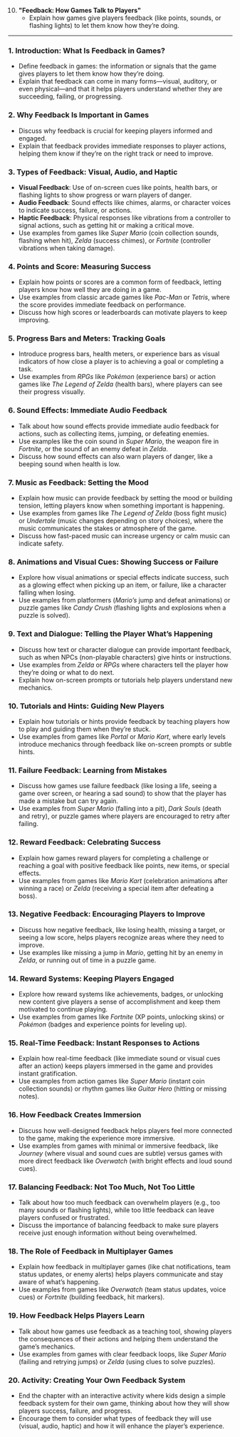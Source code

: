 10. **"Feedback: How Games Talk to Players"**
    - Explain how games give players feedback (like points, sounds, or flashing lights) to let them know how they’re doing.

---

### 1. **Introduction: What Is Feedback in Games?**
   - Define feedback in games: the information or signals that the game gives players to let them know how they’re doing.
   - Explain that feedback can come in many forms—visual, auditory, or even physical—and that it helps players understand whether they are succeeding, failing, or progressing.

### 2. **Why Feedback Is Important in Games**
   - Discuss why feedback is crucial for keeping players informed and engaged.
   - Explain that feedback provides immediate responses to player actions, helping them know if they’re on the right track or need to improve.

### 3. **Types of Feedback: Visual, Audio, and Haptic**
   - **Visual Feedback**: Use of on-screen cues like points, health bars, or flashing lights to show progress or warn players of danger.
   - **Audio Feedback**: Sound effects like chimes, alarms, or character voices to indicate success, failure, or actions.
   - **Haptic Feedback**: Physical responses like vibrations from a controller to signal actions, such as getting hit or making a critical move.
   - Use examples from games like *Super Mario* (coin collection sounds, flashing when hit), *Zelda* (success chimes), or *Fortnite* (controller vibrations when taking damage).

### 4. **Points and Score: Measuring Success**
   - Explain how points or scores are a common form of feedback, letting players know how well they are doing in a game.
   - Use examples from classic arcade games like *Pac-Man* or *Tetris*, where the score provides immediate feedback on performance.
   - Discuss how high scores or leaderboards can motivate players to keep improving.

### 5. **Progress Bars and Meters: Tracking Goals**
   - Introduce progress bars, health meters, or experience bars as visual indicators of how close a player is to achieving a goal or completing a task.
   - Use examples from *RPGs* like *Pokémon* (experience bars) or action games like *The Legend of Zelda* (health bars), where players can see their progress visually.

### 6. **Sound Effects: Immediate Audio Feedback**
   - Talk about how sound effects provide immediate audio feedback for actions, such as collecting items, jumping, or defeating enemies.
   - Use examples like the coin sound in *Super Mario*, the weapon fire in *Fortnite*, or the sound of an enemy defeat in *Zelda*.
   - Discuss how sound effects can also warn players of danger, like a beeping sound when health is low.

### 7. **Music as Feedback: Setting the Mood**
   - Explain how music can provide feedback by setting the mood or building tension, letting players know when something important is happening.
   - Use examples from games like *The Legend of Zelda* (boss fight music) or *Undertale* (music changes depending on story choices), where the music communicates the stakes or atmosphere of the game.
   - Discuss how fast-paced music can increase urgency or calm music can indicate safety.

### 8. **Animations and Visual Cues: Showing Success or Failure**
   - Explore how visual animations or special effects indicate success, such as a glowing effect when picking up an item, or failure, like a character falling when losing.
   - Use examples from platformers (*Mario’s* jump and defeat animations) or puzzle games like *Candy Crush* (flashing lights and explosions when a puzzle is solved).

### 9. **Text and Dialogue: Telling the Player What’s Happening**
   - Discuss how text or character dialogue can provide important feedback, such as when NPCs (non-playable characters) give hints or instructions.
   - Use examples from *Zelda* or *RPGs* where characters tell the player how they’re doing or what to do next.
   - Explain how on-screen prompts or tutorials help players understand new mechanics.

### 10. **Tutorials and Hints: Guiding New Players**
   - Explain how tutorials or hints provide feedback by teaching players how to play and guiding them when they’re stuck.
   - Use examples from games like *Portal* or *Mario Kart*, where early levels introduce mechanics through feedback like on-screen prompts or subtle hints.

### 11. **Failure Feedback: Learning from Mistakes**
   - Discuss how games use failure feedback (like losing a life, seeing a game over screen, or hearing a sad sound) to show that the player has made a mistake but can try again.
   - Use examples from *Super Mario* (falling into a pit), *Dark Souls* (death and retry), or puzzle games where players are encouraged to retry after failing.

### 12. **Reward Feedback: Celebrating Success**
   - Explain how games reward players for completing a challenge or reaching a goal with positive feedback like points, new items, or special effects.
   - Use examples from games like *Mario Kart* (celebration animations after winning a race) or *Zelda* (receiving a special item after defeating a boss).

### 13. **Negative Feedback: Encouraging Players to Improve**
   - Discuss how negative feedback, like losing health, missing a target, or seeing a low score, helps players recognize areas where they need to improve.
   - Use examples like missing a jump in *Mario*, getting hit by an enemy in *Zelda*, or running out of time in a puzzle game.

### 14. **Reward Systems: Keeping Players Engaged**
   - Explore how reward systems like achievements, badges, or unlocking new content give players a sense of accomplishment and keep them motivated to continue playing.
   - Use examples from games like *Fortnite* (XP points, unlocking skins) or *Pokémon* (badges and experience points for leveling up).

### 15. **Real-Time Feedback: Instant Responses to Actions**
   - Explain how real-time feedback (like immediate sound or visual cues after an action) keeps players immersed in the game and provides instant gratification.
   - Use examples from action games like *Super Mario* (instant coin collection sounds) or rhythm games like *Guitar Hero* (hitting or missing notes).

### 16. **How Feedback Creates Immersion**
   - Discuss how well-designed feedback helps players feel more connected to the game, making the experience more immersive.
   - Use examples from games with minimal or immersive feedback, like *Journey* (where visual and sound cues are subtle) versus games with more direct feedback like *Overwatch* (with bright effects and loud sound cues).

### 17. **Balancing Feedback: Not Too Much, Not Too Little**
   - Talk about how too much feedback can overwhelm players (e.g., too many sounds or flashing lights), while too little feedback can leave players confused or frustrated.
   - Discuss the importance of balancing feedback to make sure players receive just enough information without being overwhelmed.

### 18. **The Role of Feedback in Multiplayer Games**
   - Explain how feedback in multiplayer games (like chat notifications, team status updates, or enemy alerts) helps players communicate and stay aware of what’s happening.
   - Use examples from games like *Overwatch* (team status updates, voice cues) or *Fortnite* (building feedback, hit markers).

### 19. **How Feedback Helps Players Learn**
   - Talk about how games use feedback as a teaching tool, showing players the consequences of their actions and helping them understand the game’s mechanics.
   - Use examples from games with clear feedback loops, like *Super Mario* (failing and retrying jumps) or *Zelda* (using clues to solve puzzles).

### 20. **Activity: Creating Your Own Feedback System**
   - End the chapter with an interactive activity where kids design a simple feedback system for their own game, thinking about how they will show players success, failure, and progress.
   - Encourage them to consider what types of feedback they will use (visual, audio, haptic) and how it will enhance the player’s experience.